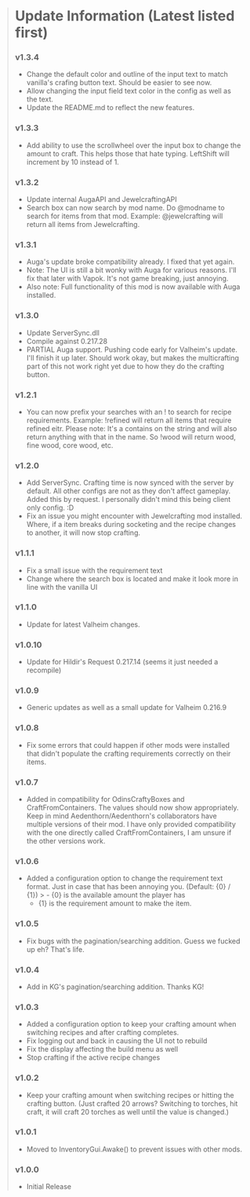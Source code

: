 > # Update Information (Latest listed first)
> ### v1.3.4
> - Change the default color and outline of the input text to match vanilla's crafing button text. Should be easier to see now.
> - Allow changing the input field text color in the config as well as the text.
> - Update the README.md to reflect the new features.
> ### v1.3.3
> - Add ability to use the scrollwheel over the input box to change the amount to craft. This helps those that hate typing. LeftShift will increment by 10 instead of 1.
> ### v1.3.2
> - Update internal AugaAPI and JewelcraftingAPI
> - Search box can now search by mod name. Do @modname to search for items from that mod. Example: @jewelcrafting will return all items from Jewelcrafting.
> ### v1.3.1
> - Auga's update broke compatibility already. I fixed that yet again.
> - Note: The UI is still a bit wonky with Auga for various reasons. I'll fix that later with Vapok. It's not game breaking, just annoying.
> - Also note: Full functionality of this mod is now available with Auga installed.
> ### v1.3.0
> - Update ServerSync.dll
> - Compile against 0.217.28
> - PARTIAL Auga support. Pushing code early for Valheim's update. I'll finish it up later. Should work okay, but makes the multicrafting part of this not work right yet due to how they do the crafting button.
> ### v1.2.1
> - You can now prefix your searches with an ! to search for recipe requirements. Example: !refined will return all items that require refined eitr. Please note: It's a contains on the string and will also return anything with that in the name. So !wood will return wood, fine wood, core wood, etc.
> ### v1.2.0
> - Add ServerSync. Crafting time is now synced with the server by default. All other configs are not as they don't affect gameplay. Added this by request. I personally didn't mind this being client only config. :D
> - Fix an issue you might encounter with Jewelcrafting mod installed. Where, if a item breaks during socketing and the recipe changes to another, it will now stop crafting.
> ### v1.1.1
> - Fix a small issue with the requirement text
> - Change where the search box is located and make it look more in line with the vanilla UI
> ### v1.1.0
> - Update for latest Valheim changes.
> ### v1.0.10
> - Update for Hildir's Request 0.217.14 (seems it just needed a recompile)
> ### v1.0.9
> - Generic updates as well as a small update for Valheim 0.216.9
> ### v1.0.8
> - Fix some errors that could happen if other mods were installed that didn't populate the crafting requirements correctly on their items.
> ### v1.0.7
> - Added in compatibility for OdinsCraftyBoxes and CraftFromContainers. The values should now show appropriately. Keep
    in mind Aedenthorn/Aedenthorn's collaborators have multiple versions of their mod. I have only provided
    compatibility with the one directly called CraftFromContainers, I am unsure if the other versions work.
> ### v1.0.6
> - Added a configuration option to change the requirement text format. Just in case that has been annoying you. (Default: {0} / {1})
    >   - {0} is the available amount the player has
>   - {1} is the requirement amount to make the item.
> ### v1.0.5
> - Fix bugs with the pagination/searching addition. Guess we fucked up eh? That's life.
> ### v1.0.4
> - Add in KG's pagination/searching addition. Thanks KG!
> ### v1.0.3
> - Added a configuration option to keep your crafting amount when switching recipes and after crafting completes.
> - Fix logging out and back in causing the UI not to rebuild
> - Fix the display affecting the build menu as well
> - Stop crafting if the active recipe changes
> ### v1.0.2
> - Keep your crafting amount when switching recipes or hitting the crafting button. (Just crafted 20 arrows? Switching
    to torches, hit craft, it will craft 20 torches as well until the value is changed.)
> ### v1.0.1
> - Moved to InventoryGui.Awake() to prevent issues with other mods.
> ### v1.0.0
> - Initial Release